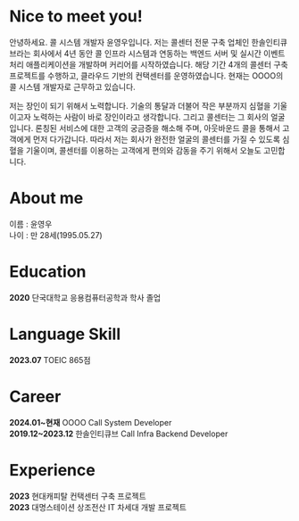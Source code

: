 # Nice to meet you!
안녕하세요. 콜 시스템 개발자 윤영우입니다. 저는 콜센터 전문 구축 업체인 한솔인티큐브라는 회사에서 4년 동안 콜 인프라 시스템과 연동하는 백엔드 서버 및 실시간 이벤트 처리 애플리케이션을 개발하며 커리어를 시작하였습니다. 해당 기간 4개의 콜센터 구축 프로젝트를 수행하고, 클라우드 기반의 컨택센터를 운영하였습니다. 현재는 OOOO의 콜 시스템 개발자로 근무하고 있습니다.

저는 장인이 되기 위해서 노력합니다. 기술의 통달과 더불어 작은 부분까지 심혈을 기울이고자 노력하는 사람이 바로 장인이라고 생각합니다. 그리고 콜센터는 그 회사의 얼굴입니다. 론칭된 서비스에 대한 고객의 궁금증을 해소해 주며, 아웃바운드 콜을 통해서 고객에게 먼저 다가갑니다. 따라서 저는 회사가 완전한 얼굴의 콜센터를 가질 수 있도록 심혈을 기울이며, 콜센터를 이용하는 고객에게 편의와 감동을 주기 위해서 오늘도 고민합니다.

# About me
이름 : 윤영우  
나이 : 만 28세(1995.05.27)

# Education
**2020** 단국대학교 응용컴퓨터공학과 학사 졸업

# Language Skill
**2023.07** TOEIC 865점

# Career
**2024.01~현재** OOOO Call System Developer  
**2019.12~2023.12** 한솔인티큐브 Call Infra Backend Developer

# Experience
**2023** 현대캐피탈 컨택센터 구축 프로젝트  
**2023** 대명스테이션 상조전산 IT 차세대 개발 프로젝트
